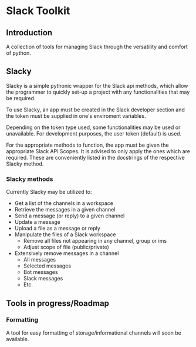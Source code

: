 # Slack Toolkit



## Introduction



A collection of tools for managing Slack through the versatility and comfort of python.



## Slacky



Slacky is a simple pythonic wrapper for the Slack api methods, which allow the programmer to quickly set-up a project with any functionalities that may be required. 


To use Slacky, an app must be created in the Slack developer section and the token must be supplied in one's enviroment variables.


Depending on the token type used, some functionalities may be used or unavailable. For development purposes, the user token (default) is used.


For the appropriate methods to function, the app must be given the appropriate Slack API Scopes. It is advised to only apply the ones which are required. These are conveniently listed in the docstrings of the respective Slacky method.



### Slacky methods



Currently Slacky may be utilized to:

* Get a list of the channels in a workspace
* Retrieve the messages in a given channel
* Send a message (or reply) to a given channel
* Update a message
* Upload a file as a message or reply
* Manipulate the files of a Slack workspace
	* Remove all files not appearing in any channel, group or ims
	* Adjust scope of file (public/private)
* Extensively remove messages in a channel
	* All messages
	* Selected messages
	* Bot messages
	* Slack messages
	* Etc.



## Tools in progress/Roadmap



### Formatting



A tool for easy formatting of storage/informational channels will soon be available.
